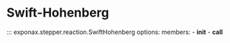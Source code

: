 # Swift-Hohenberg

::: exponax.stepper.reaction.SwiftHohenberg
    options:
        members:
            - __init__
            - __call__